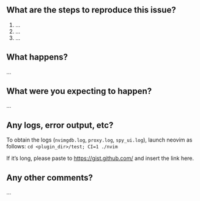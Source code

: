 What are the steps to reproduce this issue?
-------------------------------------------
1. …
2. …
3. …

What happens?
-------------
…

What were you expecting to happen?
----------------------------------
…

Any logs, error output, etc?
----------------------------

To obtain the logs (`nvimgdb.log`, `proxy.log`, `spy_ui.log`), launch neovim as follows:
`cd <plugin_dir>/test; CI=1 ./nvim`

If it’s long, please paste to https://gist.github.com/ and insert the link here.


Any other comments?
-------------------
…
